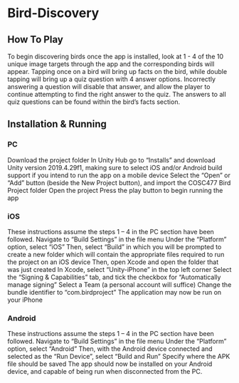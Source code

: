 # Bird-Discovery

## How To Play
To begin discovering birds once the app is installed, look at 1 - 4 of the 10 unique image targets through the app and the corresponding birds will appear. Tapping once on a bird will bring up facts on the bird, while double tapping will bring up a quiz question with 4 answer options. Incorrectly answering a question will disable that answer, and allow the player to continue attempting to find the right answer to the quiz. The answers to all quiz questions can be found within the bird’s facts section.


## Installation & Running
### PC
Download the project folder
In Unity Hub go to “Installs” and download Unity version 2019.4.29f1, making sure to select iOS and/or Android build support if you intend to run the app on a mobile device
Select the “Open” or “Add” button (beside the New Project button), and import the COSC477 Bird Project folder
Open the project
Press the play button to begin running the app

### iOS
These instructions assume the steps 1 – 4 in the PC section have been followed.
Navigate to “Build Settings” in the file menu
Under the “Platform” option, select “iOS”
Then, select “Build” in which you will be prompted to create a new folder which will contain the appropriate files required to run the project on an iOS device
Then, open Xcode and open the folder that was just created
In Xcode, select “Unity-iPhone” in the top left corner
Select the “Signing & Capabilities” tab, and tick the checkbox for “Automatically manage signing”
Select a Team (a personal account will suffice)
Change the bundle identifier to “com.birdproject”
The application may now be run on your iPhone

### Android
These instructions assume the steps 1 – 4 in the PC section have been followed.
Navigate to “Build Settings” in the file menu
Under the “Platform” option, select “Android”
Then, with the Android device connected and selected as the “Run Device”, select “Build and Run”
Specify where the APK file should be saved
The app should now be installed on your Android device, and capable of being run when disconnected from the PC.
